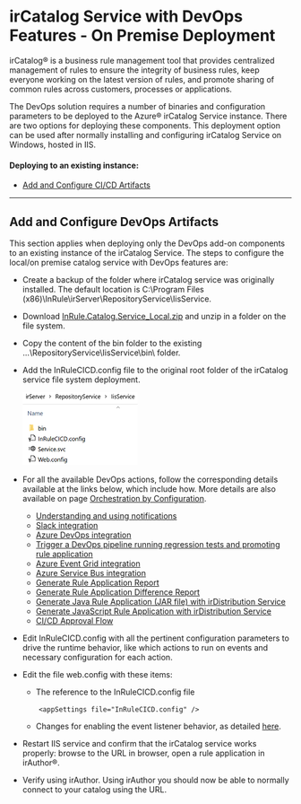 # irCatalog Service with DevOps Features - On Premise Deployment

irCatalog® is a business rule management tool that provides centralized management of rules to ensure the integrity of business rules, keep everyone working on the latest version of rules, and promote sharing of common rules across customers, processes or applications.

The DevOps solution requires a number of binaries and configuration parameters to be deployed to the Azure® irCatalog Service instance.  There are two options for deploying these components.  This deployment option can be used after normally installing and configuring irCatalog Service on Windows, hosted in IIS.

#### Deploying to an existing instance:

* [Add and Configure CI/CD Artifacts](#add-and-configure-ci\/cd-artifacts)

---
## Add and Configure DevOps Artifacts

This section applies when deploying only the DevOps add-on components to an existing instance of the irCatalog  Service.  The steps to configure the local/on premise catalog service with DevOps features are:

* Create a backup of the folder where irCatalog service was originally installed.  The default location is C:\Program Files (x86)\InRule\irServer\RepositoryService\IisService.
* Download [InRule.Catalog.Service_Local.zip](..\releases\InRule.Catalog.Service_Local.zip) and unzip in a folder on the file system.
* Copy the content of the bin folder to the existing ...\RepositoryService\IisService\bin\ folder.
* Add the InRuleCICD.config file to the original root folder of the irCatalog service file system deployment.

   ![irCatalog folder](../images/InRuleCICD_irCatalogLocal.PNG)

* For all the available DevOps actions, follow the corresponding details available at the links below, which include how.  More details are also available on page [Orchestration by Configuration](doc/OrchestrationByConfiguration.md).

    * [Understanding and using notifications](doc/Notifications.md)
    * [Slack integration](doc/InRuleCICD_Slack.md)
    * [Azure DevOps integration](doc/DevOps.md)
    * [Trigger a DevOps pipeline running regression tests and promoting rule application](devops)
    * [Azure Event Grid integration](doc/AzureEventGrid.md)
    * [Azure Service Bus integration](doc/AzureServiceBus.md)
    * [Generate Rule Application Report](doc/RuleAppReport.md)
    * [Generate Rule Application Difference Report](doc/RuleAppDiffReport.md)
    * [Generate Java Rule Application (JAR file) with irDistribution Service](doc/Java.md)
    * [Generate JavaScript Rule Application with irDistribution Service](doc/JavaScript.md)
    * [CI/CD Approval Flow](doc/ApprovalFlow.md)

* Edit InRuleCICD.config with all the pertinent configuration parameters to drive the runtime behavior, like which actions to run on events and necessary configuration for each action.
* Edit the file web.config with these items:
    * The reference to the InRuleCICD.config file
    ```
        <appSettings file="InRuleCICD.config" />
    ```
    * Changes for enabling the event listener behavior, as detailed [here](InRuleCICD_WcfBehaviorExtension.md).
* Restart IIS service and confirm that the irCatalog service works properly: browse to the URL in browser, open a rule application in irAuthor®.
* Verify using irAuthor.  Using irAuthor you should now be able to normally connect to your catalog using the URL.

